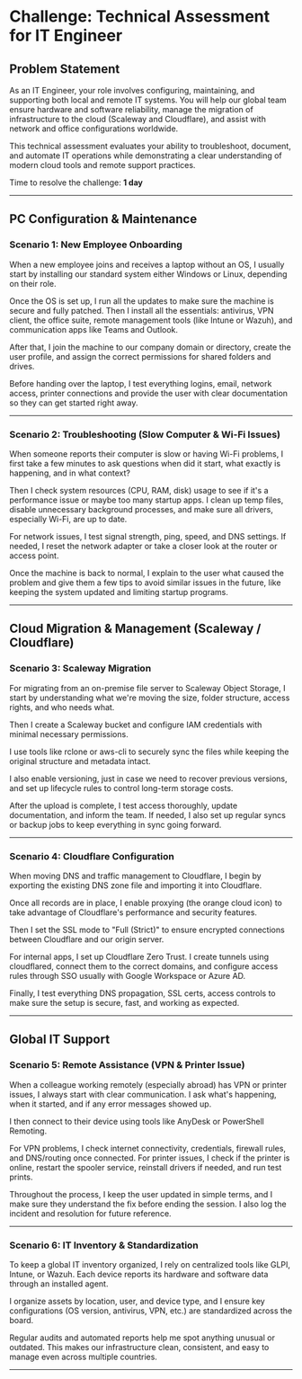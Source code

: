 # Challenge: Technical Assessment for IT Engineer

## Problem Statement

As an IT Engineer, your role involves configuring, maintaining, and supporting both local and remote IT systems. You will help our global team ensure hardware and software reliability, manage the migration of infrastructure to the cloud (Scaleway and Cloudflare), and assist with network and office configurations worldwide.

This technical assessment evaluates your ability to troubleshoot, document, and automate IT operations while demonstrating a clear understanding of modern cloud tools and remote support practices.

Time to resolve the challenge: **1 day**

---

## PC Configuration & Maintenance

### **Scenario 1: New Employee Onboarding**

When a new employee joins and receives a laptop without an OS, I usually start by installing our standard system either Windows or Linux, depending on their role.

Once the OS is set up, I run all the updates to make sure the machine is secure and fully patched. Then I install all the essentials: antivirus, VPN client, the office suite, remote management tools (like Intune or Wazuh), and communication apps like Teams and Outlook.

After that, I join the machine to our company domain or directory, create the user profile, and assign the correct permissions for shared folders and drives.

Before handing over the laptop, I test everything logins, email, network access, printer connections and provide the user with clear documentation so they can get started right away.

---

### **Scenario 2: Troubleshooting (Slow Computer & Wi-Fi Issues)**

When someone reports their computer is slow or having Wi-Fi problems, I first take a few minutes to ask questions when did it start, what exactly is happening, and in what context?

Then I check system resources (CPU, RAM, disk) usage to see if it's a performance issue or maybe too many startup apps. I clean up temp files, disable unnecessary background processes, and make sure all drivers, especially Wi-Fi, are up to date.

For network issues, I test signal strength, ping, speed, and DNS settings. If needed, I reset the network adapter or take a closer look at the router or access point.

Once the machine is back to normal, I explain to the user what caused the problem and give them a few tips to avoid similar issues in the future, like keeping the system updated and limiting startup programs.

---

## Cloud Migration & Management (Scaleway / Cloudflare)

### **Scenario 3: Scaleway Migration**

For migrating from an on-premise file server to Scaleway Object Storage, I start by understanding what we're moving the size, folder structure, access rights, and who needs what.

Then I create a Scaleway bucket and configure IAM credentials with minimal necessary permissions.

I use tools like rclone or aws-cli to securely sync the files while keeping the original structure and metadata intact.

I also enable versioning, just in case we need to recover previous versions, and set up lifecycle rules to control long-term storage costs.

After the upload is complete, I test access thoroughly, update documentation, and inform the team. If needed, I also set up regular syncs or backup jobs to keep everything in sync going forward.

---

### **Scenario 4: Cloudflare Configuration**

When moving DNS and traffic management to Cloudflare, I begin by exporting the existing DNS zone file and importing it into Cloudflare.

Once all records are in place, I enable proxying (the orange cloud icon) to take advantage of Cloudflare's performance and security features.

Then I set the SSL mode to "Full (Strict)" to ensure encrypted connections between Cloudflare and our origin server.

For internal apps, I set up Cloudflare Zero Trust. I create tunnels using cloudflared, connect them to the correct domains, and configure access rules through SSO usually with Google Workspace or Azure AD.

Finally, I test everything DNS propagation, SSL certs, access controls to make sure the setup is secure, fast, and working as expected.

---

## Global IT Support

### **Scenario 5: Remote Assistance (VPN & Printer Issue)**

When a colleague working remotely (especially abroad) has VPN or printer issues, I always start with clear communication. I ask what's happening, when it started, and if any error messages showed up.

I then connect to their device using tools like AnyDesk or PowerShell Remoting.

For VPN problems, I check internet connectivity, credentials, firewall rules, and DNS/routing once connected. For printer issues, I check if the printer is online, restart the spooler service, reinstall drivers if needed, and run test prints.

Throughout the process, I keep the user updated in simple terms, and I make sure they understand the fix before ending the session. I also log the incident and resolution for future reference.

---

### **Scenario 6: IT Inventory & Standardization**

To keep a global IT inventory organized, I rely on centralized tools like GLPI, Intune, or Wazuh. Each device reports its hardware and software data through an installed agent.

I organize assets by location, user, and device type, and I ensure key configurations (OS version, antivirus, VPN, etc.) are standardized across the board.

Regular audits and automated reports help me spot anything unusual or outdated. This makes our infrastructure clean, consistent, and easy to manage even across multiple countries.

---
